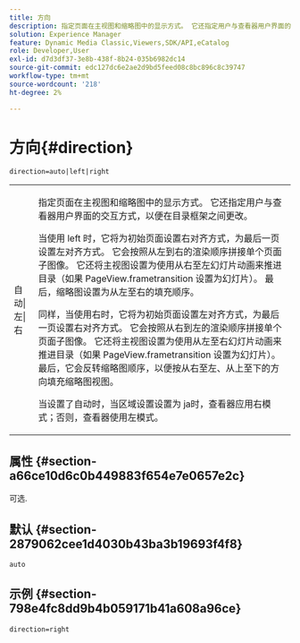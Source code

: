 ```yaml
---
title: 方向
description: 指定页面在主视图和缩略图中的显示方式。 它还指定用户与查看器用户界面的交互方式，以便在目录框架之间更改。
solution: Experience Manager
feature: Dynamic Media Classic,Viewers,SDK/API,eCatalog
role: Developer,User
exl-id: d7d3df37-3e8b-438f-8b24-035b6982dc14
source-git-commit: edc127dc6e2ae2d9bd5feed08c8bc896c8c39747
workflow-type: tm+mt
source-wordcount: '218'
ht-degree: 2%

---
```


# 方向{#direction}

`direction=auto|left|right`

<table id="table_1D425B7685D448459CD3FE8D683C813C"> 
 <tbody> 
  <tr> 
   <td colname="col1"> <p> <span class="codeph">自动|左|右</span> </p> </td> 
   <td colname="col2"> <p>指定页面在主视图和缩略图中的显示方式。 它还指定用户与查看器用户界面的交互方式，以便在目录框架之间更改。 </p> <p>当使用<span class="codeph"> left </span>时，它将为初始页面设置右对齐方式，为最后一页设置左对齐方式。 它会按照从左到右的渲染顺序拼接单个页面子图像。 它还将主视图设置为使用从右至左幻灯片动画来推进目录（如果<span class="codeph"> PageView.frametransition </span>设置为幻灯片）。 最后，缩略图设置为从左至右的填充顺序。 </p> <p>同样，当使用<span class="codeph">右</span>时，它将为初始页面设置左对齐方式，为最后一页设置右对齐方式。 它会按照从右到左的渲染顺序拼接单个页面子图像。 它还将主视图设置为使用从左至右幻灯片动画来推进目录（如果<span class="codeph"> PageView.frametransition </span>设置为幻灯片）。 最后，它会反转缩略图顺序，以便按从右至左、从上至下的方向填充缩略图视图。 </p> <p>当设置了<span class="codeph">自动</span>时，当区域设置设置为<span class="codeph"> ja时，查看器应用</span>右<span class="codeph">模式；否则，查看器使用</span>左<span class="codeph">模式。</span> </p> </td> 
  </tr> 
 </tbody> 
</table>

## 属性 {#section-a66ce10d6c0b449883f654e7e0657e2c}

可选.

## 默认 {#section-2879062cee1d4030b43ba3b19693f4f8}

`auto`

## 示例 {#section-798e4fc8dd9b4b059171b41a608a96ce}

`direction=right`
